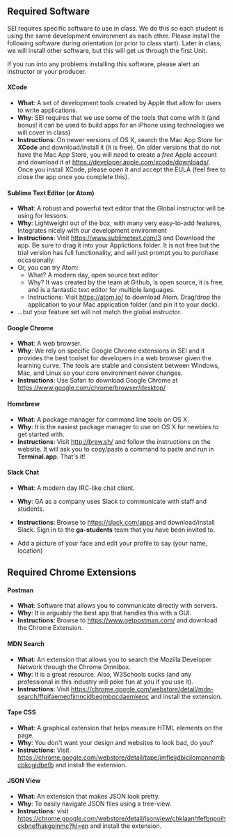 ## Required Software

SEI requires specific software to use in class. We do this so each student is using the same development environment as each other. Please install the following software during orientation (or prior to class start).  Later in class, we will install other software, but this will get us through the first Unit.

If you run into any problems installing this software, please alert an instructor or your producer.

#### XCode

* **What**: A set of development tools created by Apple that allow for users to write applications.
* **Why**: SEI requires that we use some of the tools that come with it (and bonus! it can be used to build apps for an iPhone using technologies we will cover in class)
* **Instructions**: On newer versions of OS X, search the Mac App Store for **XCode** and download/install it (it is free). On older versions that do not have the Mac App Store, you will need to create a *free* Apple account and download it at https://developer.apple.com/xcode/downloads/. Once you install XCode, please open it and accept the EULA (feel free to close the app once you complete this).

#### Sublime Text Editor (or Atom)

* **What**: A robust and powerful text editor that the Global instructor will be using for lessons.
* **Why**: Lightweight out of the box, with many very easy-to-add features, Integrates nicely with our development environment
* **Instructions**: Visit https://www.sublimetext.com/3 and Download the app.  Be sure to drag it into your Applictions folder.  It is not free but the trial version has full functionality, and will just prompt you to purchase occasionally.
* Or, you can try Atom:
  * What? A modern day, open source text editor 
  * Why? It was created by the team at Github, is open source, it is free, and is a fantastic text editor for multiple languages.
  * Instructions: Visit https://atom.io/ to download Atom. Drag/drop the application to your Mac application folder (and pin it to your dock).
* ...but your feature set will not match the global instructor.

#### Google Chrome

* **What**: A web browser.
* **Why**: We rely on specific Google Chrome extensions in SEI and it provides the best toolset for developers in a web browser given the learning curve. The tools are stable and consistent between Windows, Mac, and Linux so your core environment never changes.
* **Instructions**: Use Safari to download Google Chrome at https://www.google.com/chrome/browser/desktop/

#### Homebrew

* **What**: A package manager for command line tools on OS X.
* **Why**: It is the easiest package manager to use on OS X for newbies to get started with.
* **Instructions**: Visit http://brew.sh/ and follow the instructions on the website. It will ask you to copy/paste a command to paste and run in **Terminal.app**. That's it!

#### Slack Chat

* **What**: A modern day IRC-like chat client.
* **Why**: GA as a company uses Slack to communicate with staff and students.
* **Instructions**: Browse to https://slack.com/apps and download/install Slack. Sign in to the **ga-students** team that you have been invited to.

* Add a picture of your face and edit your profile to say (your name, location)


## Required Chrome Extensions

#### Postman

* **What**: Software that allows you to communicate directly with servers.
* **Why**: It is arguably the best app that handles this with a GUI.
* **Instructions**: Browse to https://www.getpostman.com/ and download the Chrome Extension.

#### MDN Search

* **What**: An extension that allows you to search the Mozilla Developer Network through the Chrome Omnibox.
* **Why**: It is a great resource. Also, W3Schools sucks (and any professional in this industry will poke fun at you if you use it).
* **Instructions**: Visit https://chrome.google.com/webstore/detail/mdn-search/ffpifaemeofjmncjdbegmbpcdaemkeoc and install the extension.

#### Tape CSS

* **What**: A graphical extension that helps measure HTML elements on the page.
* **Why**: You don't want your design and websites to look bad, do you?
* **Instructions**: Visit https://chrome.google.com/webstore/detail/tape/jmfleijdbicilompnnombcbkcgidbefb and install the extension.

#### JSON View

* **What**: An extension that makes JSON look pretty.
* **Why**: To easily navigate JSON files using a tree-view.
* **Instructions**: visit https://chrome.google.com/webstore/detail/jsonview/chklaanhfefbnpoihckbnefhakgolnmc?hl=en and install the extension.
